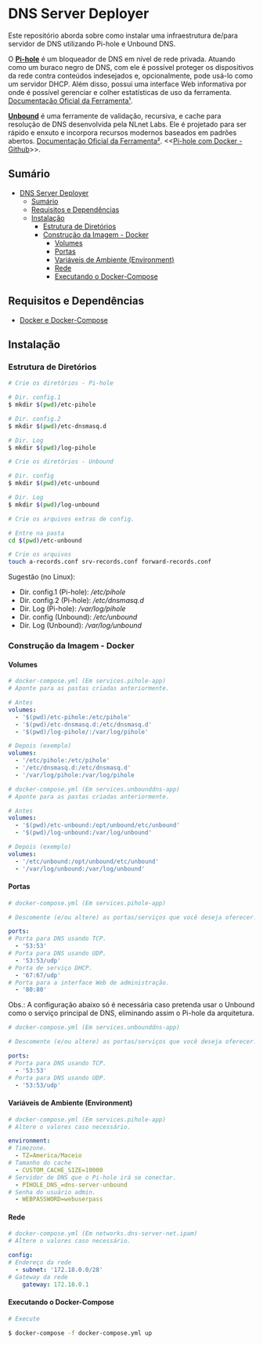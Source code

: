# DNS Server Deployer

Este repositório aborda sobre como instalar uma infraestrutura de/para servidor de DNS utilizando Pi-hole e Unbound DNS.

O [**Pi-hole**](https://pi-hole.net) é um bloqueador de DNS em nível de rede privada. Atuando como um buraco negro de DNS, com ele é possível proteger os dispositivos da rede contra conteúdos indesejados e, opcionalmente, pode usá-lo como um servidor DHCP. Além disso, possui uma interface Web informativa por onde é possível gerenciar e colher estatísticas de uso da ferramenta.  [Documentação Oficial da Ferramenta¹](https://docs.pi-hole.net).

[**Unbound**](https://www.nlnetlabs.nl/projects/unbound/about/) é uma ferramente de validação, recursiva, e cache para resolução de DNS desenvolvida pela NLnet Labs. Ele é projetado para ser rápido e enxuto e incorpora recursos modernos baseados em padrões abertos. [Documentação Oficial da Ferramenta²](https://unbound.docs.nlnetlabs.nl/en/latest/). <<[Pi-hole com Docker - Github](https://github.com/pi-hole/docker-pi-hole/#running-pi-hole-docker)>>.

## Sumário

- [DNS Server Deployer](#dns-server-deployer)
  - [Sumário](#sumário)
  - [Requisitos e Dependências](#requisitos-e-dependências)
  - [Instalação](#instalação)
    - [Estrutura de Diretórios](#estrutura-de-diretórios)
    - [Construção da Imagem - Docker](#construção-da-imagem---docker)
      - [Volumes](#volumes)
      - [Portas](#portas)
      - [Variáveis de Ambiente (Environment)](#variáveis-de-ambiente-environment)
      - [Rede](#rede)
      - [Executando o Docker-Compose](#executando-o-docker-compose)

## Requisitos e Dependências

- [Docker e Docker-Compose](https://docs.docker.com/)

## Instalação

### Estrutura de Diretórios

```bash
# Crie os diretórios - Pi-hole

# Dir. config.1
$ mkdir $(pwd)/etc-pihole

# Dir. config.2
$ mkdir $(pwd)/etc-dnsmasq.d

# Dir. Log
$ mkdir $(pwd)/log-pihole
```

```bash
# Crie os diretórios - Unbound

# Dir. config
$ mkdir $(pwd)/etc-unbound

# Dir. Log
$ mkdir $(pwd)/log-unbound

```

```bash
# Crie os arquivos extras de config.

# Entre na pasta
cd $(pwd)/etc-unbound

# Crie os arquivos
touch a-records.conf srv-records.conf forward-records.conf
```

Sugestão (no Linux):
- Dir. config.1 (Pi-hole): */etc/pihole*
- Dir. config.2 (Pi-hole): */etc/dnsmasq.d*
- Dir. Log (Pi-hole): */var/log/pihole*
- Dir. config (Unbound): */etc/unbound*
- Dir. Log (Unbound): */var/log/unbound*

### Construção da Imagem - Docker

#### Volumes

```yml
# docker-compose.yml (Em services.pihole-app)
# Aponte para as pastas criadas anteriormente.

# Antes
volumes:
  - '$(pwd)/etc-pihole:/etc/pihole'
  - '$(pwd)/etc-dnsmasq.d:/etc/dnsmasq.d'
  - '$(pwd)/log-pihole/:/var/log/pihole'

# Depois (exemplo)
volumes:
  - '/etc/pihole:/etc/pihole'
  - '/etc/dnsmasq.d:/etc/dnsmasq.d'
  - '/var/log/pihole:/var/log/pihole
```

```yml
# docker-compose.yml (Em services.unbounddns-app)
# Aponte para as pastas criadas anteriormente.

# Antes
volumes:
  - '$(pwd)/etc-unbound:/opt/unbound/etc/unbound'
  - '$(pwd)/log-unbound:/var/log/unbound'

# Depois (exemplo)
volumes:
  - '/etc/unbound:/opt/unbound/etc/unbound'
  - '/var/log/unbound:/var/log/unbound'
```

#### Portas

```yml
# docker-compose.yml (Em services.pihole-app)

# Descomente (e/ou altere) as portas/serviços que você deseja oferecer.

ports:
# Porta para DNS usando TCP.
  - '53:53'
# Porta para DNS usando UDP.
  - '53:53/udp'
# Porta de serviço DHCP.
  - '67:67/udp'
# Porta para a interface Web de administração.
  - '80:80'
```

Obs.: A configuração abaixo só é necessária caso pretenda usar o Unbound como o serviço principal de DNS, eliminando assim o Pi-hole da arquitetura. 

```yml
# docker-compose.yml (Em services.unbounddns-app)

# Descomente (e/ou altere) as portas/serviços que você deseja oferecer. 

ports:
# Porta para DNS usando TCP.
  - '53:53'
# Porta para DNS usando UDP.
  - '53:53/udp'
```

#### Variáveis de Ambiente (Environment)

```yml
# docker-compose.yml (Em services.pihole-app)
# Altere o valores caso necessário. 

environment:
# Timezone.
  - TZ=America/Maceio
# Tamanho do cache
  - CUSTOM_CACHE_SIZE=10000 
# Servidor de DNS que o Pi-hole irá se conectar.
  - PIHOLE_DNS_=dns-server-unbound
# Senha do usuário admin.
  - WEBPASSWORD=webuserpass
```

#### Rede

```yml
# docker-compose.yml (Em networks.dns-server-net.ipam)
# Altere o valores caso necessário. 

config:
# Endereço da rede
  - subnet: '172.18.0.0/28'
# Gateway da rede
    gateway: 172.18.0.1
```

#### Executando o Docker-Compose
```bash
# Execute

$ docker-compose -f docker-compose.yml up
```